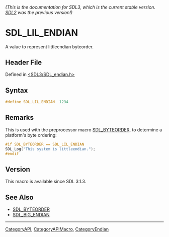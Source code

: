 ###### (This is the documentation for SDL3, which is the current stable version. [SDL2](https://wiki.libsdl.org/SDL2/) was the previous version!)
# SDL_LIL_ENDIAN

A value to represent littleendian byteorder.

## Header File

Defined in [<SDL3/SDL_endian.h>](https://github.com/libsdl-org/SDL/blob/main/include/SDL3/SDL_endian.h)

## Syntax

```c
#define SDL_LIL_ENDIAN  1234
```

## Remarks

This is used with the preprocessor macro [SDL_BYTEORDER](SDL_BYTEORDER), to
determine a platform's byte ordering:

```c
#if SDL_BYTEORDER == SDL_LIL_ENDIAN
SDL_Log("This system is littleendian.");
#endif
```

## Version

This macro is available since SDL 3.1.3.

## See Also

- [SDL_BYTEORDER](SDL_BYTEORDER)
- [SDL_BIG_ENDIAN](SDL_BIG_ENDIAN)

----
[CategoryAPI](CategoryAPI), [CategoryAPIMacro](CategoryAPIMacro), [CategoryEndian](CategoryEndian)

